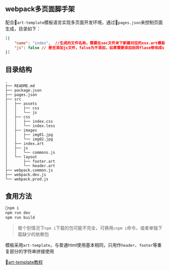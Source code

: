 ## webpack多页面脚手架

配合`art-template`模板语言实现多页面开发环境，通过`pages.json`来控制页面生成，目录如下：
```json
[{
    "name": "index",  //生成的文件名称，需要在sec文件夹下新建对应的xxx.art模板文件。
    "js": false // 是否添加js文件，false为不添加，如果需要添加则将flase修改成string类型名称，同时在src/js文件夹下新建对应名称的js文件
}]
```

## 目录结构

```tree
.
├── README.md
├── package.json
├── pages.json
├── src
│   ├── assets
│   │   ├── css
│   │   └── js
│   ├── css
│   │   ├── index.css
│   │   └── index.less
│   ├── images
│   │   ├── img01.jpg
│   │   └── img02.jpg
│   ├── index.art
│   ├── js
│   │   └── commons.js
│   └── layout
│       ├── footer.art
│       └── header.art
├── webpack.common.js
├── webpack.dev.js
└── webpack.prod.js
```

## 食用方法

```bash
npm i
npm run dev
npm run build
```

> 极个别情况下`npm i`下载的包可能不完全，可换用`cnpm i`命令，或者单独下载缺少的依赖包 

模板采用`art-template`，与普通html使用基本相同，只用作`header`、`footer`等重复部分的字符串拼接使用

[art-template教程](http://aui.github.io/art-template/zh-cn/docs/)